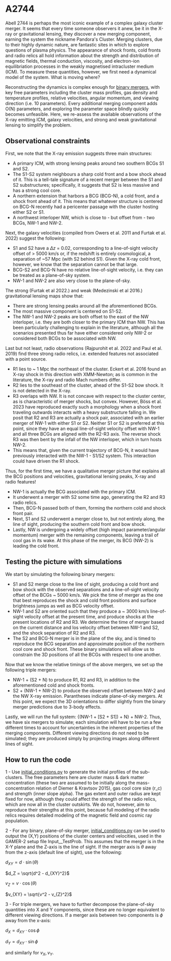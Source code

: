# A2744
Abell 2744 is perhaps the most iconic example of a complex galaxy cluster merger. It seems that every time someone observers it anew, be it in the X-ray or gravitational lensing, they discover a new merging component, earning the system the nickname Pandora's Cluster. Merging clusters, due to their highly dynamic nature, are fantastic sites in which to explore questions of plasma physics. The appearance of shock fronts, cold fronts and radio relics all hold information about the strength and distribution of magnetic fields, thermal conduction, viscosity, and electron-ion equilibriation processes in the weakly magnetised intracluster medium (ICM). To measure these quantities, however, we first need a dynamical model of the system. What is moving where? 

Reconstructing the dynamics is complex enough for [binary mergers](https://ui.adsabs.harvard.edu/abs/2022MNRAS.509.1201C/abstract), with key free parameters including the cluster mass profiles, gas density and temperature profiles, relative velocities, angular momentum, and viewing direction (i.e. 10 parameters). Every additional merging component adds O(N) parameters, and exploring the parameter space blindly quickly becomes unfeasible. Here, we re-assess the available observations of the X-ray emitting ICM, galaxy velocities, and strong and weak gravitational lensing to simplify the problem.

## Observational constraints
First, we note that the X-ray emission suggests three main structures:
- A primary ICM, with strong lensing peaks around two southern BCGs S1 and S2.
- The S1-S2 system neighbours a sharp cold front and a bow shock ahead of it. This is a tell-tale signature of a recent merger between the S1 and S2 substructures; specifically, it suggests that S2 is less massive and has a strong cool core. 
- A northern extension that harbors a BCG (BCG-N), a cold front, and a shock front ahead of it. This means that whatever structure is centered on BCG-N recently had a pericenter passage with the cluster hosting either S2 or S1.
- A northwest interloper NW, which is close to - but offset from - two BCGs, NW-1 and NW-2.

Next, the galaxy velocities (compiled from Owers et al. 2011 and Furtak et al. 2022) suggest the following:
- S1 and S2 have a $\Delta z$ = 0.02, corresponding to a line-of-sight velocity offset of > 5000 km/s or, if the redshift is entirely cosmological, a separation of ~57 Mpc (with S2 behind S1). Given the X-ray cold front, however, we know that the separation cannot be that large. 
- BCG-S2 and BCG-N have no relative line-of-sight velocity, i.e. they can be treated as a plane-of-sky system. 
- NW-1 and NW-2 are also very close to the plane-of-sky.

The strong (Furtak et al 2022.) and weak (Medezinski et al 2016.) gravitational lensing maps show that:
- There are strong lensing peaks around all the aforementioned BCGs.
- The most massive component is centered on S1-S2.
- The NW-1 and NW-2 peaks are both offset to the east of the NW interloper, i.e. they are both closer to the primary ICM than NW. This has been particularly challenging to explain in the literature, although all the scenarios presented thus far have either considered only NW-2 or considered both BCGs to be associated with NW.

Last but not least, radio observations (Rajpurohit et al. 2022 and Paul et al. 2019) find three strong radio relics, i.e. extended features not associated with a point source. 
- R1 lies to ~ 1 Mpc the northeast of the cluster. Eckert et al. 2016 found an X-ray shock in this direction with XMM-Newton; as is common in the literature, the X-ray and radio Mach numbers differ. 
- R2 lies to the southeast of the cluster, ahead of the S1-S2 bow shock. It is not detected in the X-ray.
- R3 overlaps with NW. It is not concave with respect to the cluster center, as is characteristic of merger shocks, but convex. However, Böss et al. 2023 have reproduced exactly such a morphology when a shock front traveling outwards interacts with a heavy substructure falling in.
We posit that R2 and R3 are actually a shock pair, associated with an earlier merger of NW-1 with either S1 or S2. Neither S1 or S2 is preferred at this point, since they have an equal line-of-sight velocity offset with NW-1 and all three BCGs are aligned with the R2-R3 axis. The reverse shock R3 was then bent by the infall of the NW interloper, which in turn hosts NW-2.
- This means that, given the current trajectory of BCG-N, it would have previously interacted with the NW-1 - S1/S2 system. This interaction could have driven the R1 shock.

Thus, for the first time, we have a qualitative merger picture that explains all the BCG positions and velocities, gravitational lensing peaks, X-ray and radio features! 
- NW-1 is actually the BCG associated with the primary ICM.
- It underwent a merger with S2 some time ago, generating the R2 and R3 radio relics.
- Then, BCG-N passed both of them, forming the northern cold and shock front pair.
- Next, S1 and S2 underwent a merger close to, but not entirely along, the line of sight, producing the southern cold front and bow shock.
- Lastly, NW is undergoing a widely offset (high impact parameter/angular momentum) merger with the remaining components, leaving a trail of cool gas in its wake. At this phase of the merger, its BCG (NW-2) is leading the cold front. 

## Testing the picture with simulations
We start by simulating the following binary mergers:
- S1 and S2 merge close to the line of sight, producing a cold front and bow shock with the observed separations and a line-of-sight velocity offset of the BCGs ~ 5000 km/s. We pick the time of merger as the one that best reproduces the shock and cold front positions and surface brightness jumps as well as BCG velocity offset.
- NW-1 and S2 are oriented such that they produce a ~ 3000 km/s line-of-sight velocity offset at the present time, and produce shocks at the present locations of R2 and R3. We determine the time of merger based on the current distance and los velocity offset between NW-1 and S2, and the shock separation of R2 and R3. 
- The S2 and BCG-N merger is in the plane of the sky, and is timed to reproduce the BCG separation and approximate position of the northern cool core and shock front.
These binary simulations will allow us to constrain the 3D positions of all the BCGs with respect to one another.

Now that we know the relative timings of the above mergers, we set up the following triple mergers:
- NW-1 + (S2 + N) to produce R1, R2 and R3, in addition to the aforementioned cold and shock fronts.
- S2 + (NW-1 + NW-2) to produce the observed offset between NW-2 and the NW X-ray emission. 
Parantheses indicate plane-of-sky mergers. At this point, we expect the 3D orientations to differ slightly from the binary merger predictions due to 3-body effects.

Lastly, we will run the full system: {(NW-1 + [S2 + S1]) + N} + NW-2. 
Thus, we have six mergers to simulate; each simulation will have to be run a few different times to account for uncertainties in the inherent properties of the merging components. Different viewing directions do not need to be simulated; they are produced simply by projecting images along different lines of sight. 

## How to run the code
1 - Use [initial_conditions.py](initial_conditions.py) to generate the initial profiles of the sub-clusters. The free parameters here are cluster mass & dark matter concentration (these two are assumed to be initially along the mass-concentration relation of Diemer & Kravtsov 2015), gas cool core size (r_c) and strength (inner slope alpha). The gas extent and outer radius are kept fixed for now, although they could affect the strength of the radio relics, which are now all in the cluster outskirts. We do not, however, aim to reproduce their strengths at this point, because full modeling of the radio relics requires detailed modeling of the magnetic field and cosmic ray population. 

2 - For any binary, plane-of-sky merger, [initial_conditions.py](initial_conditions.py) can be used to output the (X,Y) positions of the cluster centers and velocities, used in the GAMER-2 setup file Input__TestProb. This assumes that the merger is in the X-Y plane and the Z-axis is the line of sight. If the merger axis is $\theta$ away from the z-axis (default line of sight), use the following:

$d_{XY} = d\cdot\sin(\theta)$

$d_Z = \sqrt{d^2 - d_{XY}^2}$

$v_{Z} = v\cdot\cos(\theta)$

$v_{XY} = \sqrt{v^2 - v_{Z}^2}$

3 - For triple mergers, we have to further decompose the plane-of-sky quantities into X and Y components, since these are no longer equivalent to different viewing directions. If a merger axis between two components is $\phi$ away from the x-axis:

$d_X = d_{XY}\cdot\cos{\phi}$

$d_Y = d_{XY}\cdot\sin{\phi}$

and similarly for ${v_X, v_Y}$.
